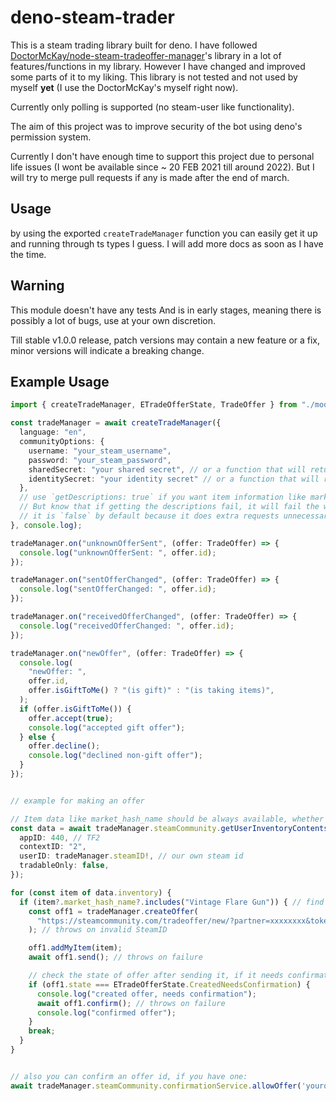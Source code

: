 # deno-steam-trader

This is a steam trading library built for deno. I have followed [DoctorMcKay/node-steam-tradeoffer-manager](https://github.com/DoctorMcKay/node-steam-tradeoffer-manager)'s library in a lot of features/functions in my library. However I have changed and improved some parts of it to my liking. This library is not tested and not used by myself **yet** (I use the DoctorMcKay's myself right now).

Currently only polling is supported (no steam-user like functionality).

The aim of this project was to improve security of the bot using deno's permission system.

Currently I don't have enough time to support this project due to personal life issues (I wont be available since ~ 20 FEB 2021 till around 2022). But I will try to merge pull requests if any is made after the end of march.

## Usage

by using the exported `createTradeManager` function you can easily get it up and running through ts types I guess. I will add more docs as soon as I have the time.

## Warning

This module doesn't have any tests And is in early stages, meaning there is possibly a lot of bugs, use at your own discretion.

Till stable v1.0.0 release, patch versions may contain a new feature or a fix, minor versions will indicate a breaking change.

## Example Usage

```ts
import { createTradeManager, ETradeOfferState, TradeOffer } from "./mod.ts";

const tradeManager = await createTradeManager({
  language: "en",
  communityOptions: {
    username: "your_steam_username",
    password: "your_steam_password",
    sharedSecret: "your shared secret", // or a function that will return the generated code as a string,
    identitySecret: "your identity secret" // or a function that will return the generated key needed for requests,
  },
  // use `getDescriptions: true` if you want item information like market_hash_name to be available when loading offers (does not affect getUserInventoryContents)
  // But know that if getting the descriptions fail, it will fail the whatever operation that needs retrieving offers.
  // it is `false` by default because it does extra requests unnecessarily for some use cases.
}, console.log);

tradeManager.on("unknownOfferSent", (offer: TradeOffer) => {
  console.log("unknownOfferSent: ", offer.id);
});

tradeManager.on("sentOfferChanged", (offer: TradeOffer) => {
  console.log("sentOfferChanged: ", offer.id);
});

tradeManager.on("receivedOfferChanged", (offer: TradeOffer) => {
  console.log("receivedOfferChanged: ", offer.id);
});

tradeManager.on("newOffer", (offer: TradeOffer) => {
  console.log(
    "newOffer: ",
    offer.id,
    offer.isGiftToMe() ? "(is gift)" : "(is taking items)",
  );
  if (offer.isGiftToMe()) {
    offer.accept(true);
    console.log("accepted gift offer");
  } else {
    offer.decline();
    console.log("declined non-gift offer");
  }
});


// example for making an offer

// Item data like market_hash_name should be always available, whether `tradeManager.getDescriptions` is true or not.
const data = await tradeManager.steamCommunity.getUserInventoryContents({
  appID: 440, // TF2
  contextID: "2",
  userID: tradeManager.steamID!, // our own steam id
  tradableOnly: false,
});

for (const item of data.inventory) {
  if (item?.market_hash_name?.includes("Vintage Flare Gun")) { // find an item named Vintage Flare Gun
    const off1 = tradeManager.createOffer(
      "https://steamcommunity.com/tradeoffer/new/?partner=xxxxxxxx&token=xxxxxxxx", // your target user trade url
    ); // throws on invalid SteamID

    off1.addMyItem(item);
    await off1.send(); // throws on failure

    // check the state of offer after sending it, if it needs confirmation, you can confirm it easily:
    if (off1.state === ETradeOfferState.CreatedNeedsConfirmation) { 
      console.log("created offer, needs confirmation");
      await off1.confirm(); // throws on failure
      console.log("confirmed offer");
    }
    break;
  }
}


// also you can confirm an offer id, if you have one:
await tradeManager.steamCommunity.confirmationService.allowOffer('yourofferid'); // throws on failure
```
